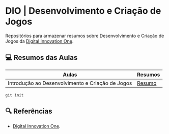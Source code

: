 
# DIO | Desenvolvimento e Criação de Jogos
 
 Repositórios para armazenar resumos sobre Desenvolvimento e Criação de Jogos da [Digital Innovation One](https://web.dio.me/).


## 💻 Resumos das Aulas

| Aulas | Resumos |
|-------|---------|
| Introdução ao Desenvolvimento e Criação de Jogos | [Resumo](https://academiapme-my.sharepoint.com/:p:/g/personal/nubia_dio_me/EcLOJ3auRaFMu2VWh0RDonUBb6xAx3hdkKYFnPePRFvL2w?e=edl0ww) |

```
git init 
```

## 🔍 Referências
- [Digital Innovation One]().